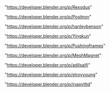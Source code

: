 "https://developer.blender.org/p/Rexodus"

"https://developer.blender.org/p/Positron"

"https://developer.blender.org/p/hanleybenson"

"https://developer.blender.org/p/Yingkun"

"https://developer.blender.org/p/Pushingframes"

"https://developer.blender.org/p/MeshMagnet"

"https://developer.blender.org/p/adilsaifi"

"https://developer.blender.org/p/elroyyoung"

"https://developer.blender.org/p/jnapvtltd"

